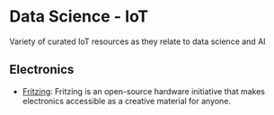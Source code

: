 # Data Science - IoT
Variety of curated IoT resources as they relate to data science and AI

## Electronics
- [Fritzing](http://fritzing.org): Fritzing is an open-source hardware initiative that makes electronics accessible as a creative material for anyone.
